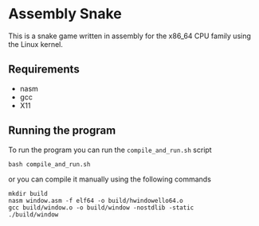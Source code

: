 # Assembly Snake
This is a snake game written in assembly for the x86_64 CPU family using the Linux kernel. 

## Requirements

* nasm
* gcc
* X11

## Running the program

To run the program you can run the `compile_and_run.sh` script

    bash compile_and_run.sh

or you can compile it manually using the following commands

    mkdir build
    nasm window.asm -f elf64 -o build/hwindowello64.o
    gcc build/window.o -o build/window -nostdlib -static
    ./build/window
